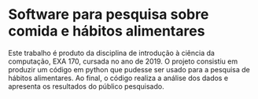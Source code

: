 # Software para pesquisa sobre comida e hábitos alimentares

Este trabalho é produto da disciplina de introdução à ciência da computação, EXA 170, cursada no ano de 2019. O projeto consistiu em produzir um código em python que pudesse ser usado para a pesquisa de hábitos alimentares. Ao final, o código realiza a análise dos dados e apresenta os resultados do público pesquisado. 
